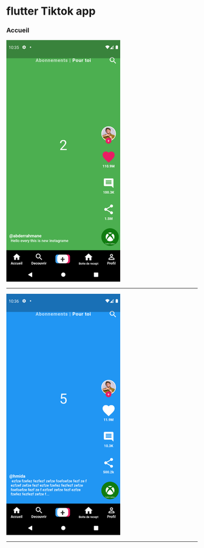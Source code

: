 <h1>flutter Tiktok app</h1>


<h3>Accueil</h3>
<img src="https://github.com/abenkoula71/Flutter-tiktok-app--homepage/blob/main/Screenshot_1633775733.png" width="300" />
<hr>
<img src="https://github.com/abenkoula71/Flutter-tiktok-app--homepage/blob/main/Screenshot_1633775801.png" width="300" />
<hr>

